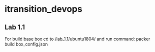 # itransition_devops
## Lab 1.1
For build base box cd to /lab_1.1/ubuntu1804/ and run command: packer build box_config.json
